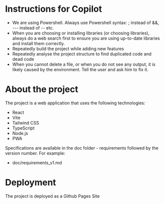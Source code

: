 # Instructions for Copilot
* We are using Powershell. Always use Powershell syntax: ; instead of &&, --- instead of -- etc.
* When you are choosing or installing libraries (or choosing libraries), always do a web search first to ensure you are using up-to-date libraries and install them correctly.
* Repeatedly build the project while adding new features
* Repeatedly analyse the project structure to find duplicated code and dead code
* When you cannot delete a file, or when you do not see any output, it is likely caused by the environment. Tell the user and ask him to fix it.

# About the project
The project is a web application that uses the following technologies:
* React
* Vite 
* Tailwind CSS
* TypeScript
* Node.js
* PWA

Specifications are available in the doc folder - requirements followed by the version number. For example:
* doc/requirements_v1.md

# Deployment
The project is deployed as a Github Pages Site
